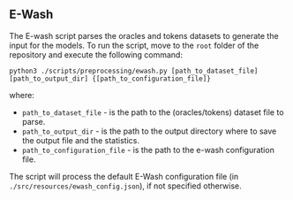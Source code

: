 ## E-Wash
The E-wash script parses the oracles and tokens datasets to generate the input for the models.
To run the script, move to the `root` folder of the repository and execute the following command:

```shell
python3 ./scripts/preprocessing/ewash.py [path_to_dataset_file] [path_to_output_dir] {[path_to_configuration_file]}
```

where:

* `path_to_dataset_file` - is the path to the (oracles/tokens) dataset file to parse.
* `path_to_output_dir` - is the path to the output directory where to save the output file and the statistics.
* `path_to_configuration_file` - is the path to the e-wash configuration file.

The script will process the default E-Wash configuration file (in `./src/resources/ewash_config.json`), if not specified 
otherwise.